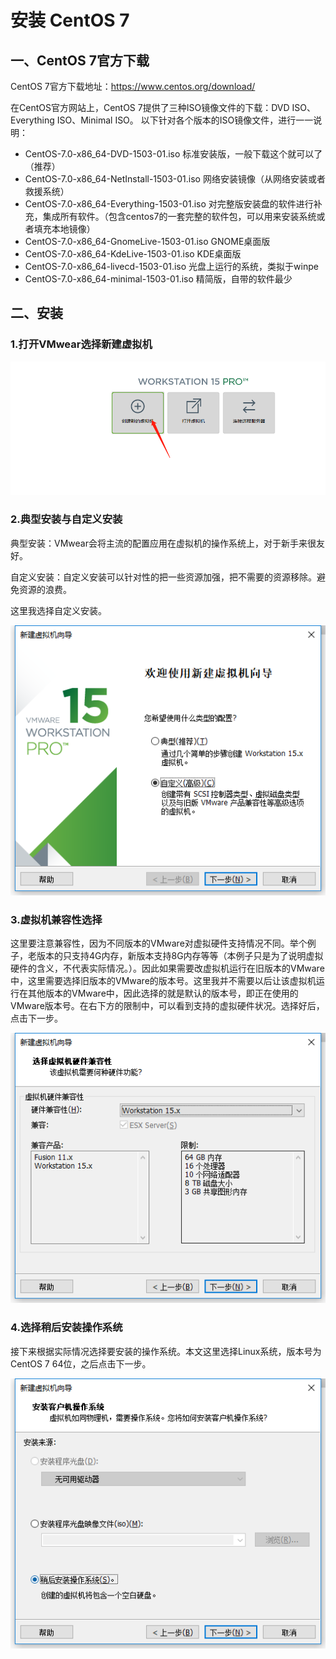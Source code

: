 # 安装 CentOS 7
## 一、CentOS 7官方下载

CentOS 7官方下载地址：https://www.centos.org/download/

 在CentOS官方网站上，CentOS 7提供了三种ISO镜像文件的下载：DVD ISO、Everything ISO、Minimal ISO。
以下针对各个版本的ISO镜像文件，进行一一说明：

- CentOS-7.0-x86_64-DVD-1503-01.iso              标准安装版，一般下载这个就可以了（推荐）
- CentOS-7.0-x86_64-NetInstall-1503-01.iso       网络安装镜像（从网络安装或者救援系统）
- CentOS-7.0-x86_64-Everything-1503-01.iso     对完整版安装盘的软件进行补充，集成所有软件。（包含centos7的一套完整的软件包，可以用来安装系统或者填充本地镜像）
- CentOS-7.0-x86_64-GnomeLive-1503-01.iso   GNOME桌面版
- CentOS-7.0-x86_64-KdeLive-1503-01.iso         KDE桌面版
- CentOS-7.0-x86_64-livecd-1503-01.iso            光盘上运行的系统，类拟于winpe 
- CentOS-7.0-x86_64-minimal-1503-01.iso         精简版，自带的软件最少

## 二、安装

### 1.打开VMwear选择新建虚拟机

![1565599454589](assets/1565599454589.png)

### 2.典型安装与自定义安装

典型安装：VMwear会将主流的配置应用在虚拟机的操作系统上，对于新手来很友好。

自定义安装：自定义安装可以针对性的把一些资源加强，把不需要的资源移除。避免资源的浪费。

这里我选择自定义安装。

![1565599555563](assets/1565599555563.png)



### 3.虚拟机兼容性选择

这里要注意兼容性，因为不同版本的VMware对虚拟硬件支持情况不同。举个例子，老版本的只支持4G内存，新版本支持8G内存等等（本例子只是为了说明虚拟硬件的含义，不代表实际情况。）。因此如果需要改虚拟机运行在旧版本的VMware中，这里需要选择旧版本的VMware的版本号。这里我并不需要以后让该虚拟机运行在其他版本的VMware中，因此选择的就是默认的版本号，即正在使用的VMware版本号。在右下方的限制中，可以看到支持的虚拟硬件状况。选择好后，点击下一步。

![1565599684646](assets/1565599684646.png)

### 4.选择稍后安装操作系统

接下来根据实际情况选择要安装的操作系统。本文这里选择Linux系统，版本号为CentOS 7 64位，之后点击下一步。

![1565599816056](assets/1565599816056.png)



